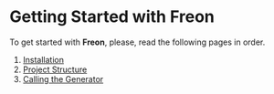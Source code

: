 
# Getting Started with Freon

To get started with **Freon**, please, read the following pages in order.

1. [Installation](/020_Getting_Started/010_Installation)
2. [Project Structure](/020_Getting_Started/020_Project_Structure)
3. [Calling the Generator](/020_Getting_Started/030_Calling_the_Generator)
